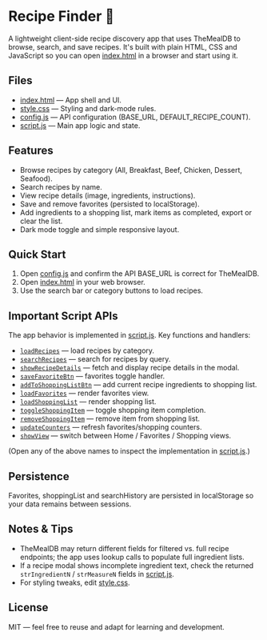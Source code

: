 # Recipe Finder 🍳

A lightweight client-side recipe discovery app that uses TheMealDB to browse, search, and save recipes. It's built with plain HTML, CSS and JavaScript so you can open [index.html](index.html) in a browser and start using it.

## Files
- [index.html](index.html) — App shell and UI.
- [style.css](style.css) — Styling and dark-mode rules.
- [config.js](config.js) — API configuration (BASE_URL, DEFAULT_RECIPE_COUNT).
- [script.js](script.js) — Main app logic and state.

## Features
- Browse recipes by category (All, Breakfast, Beef, Chicken, Dessert, Seafood).
- Search recipes by name.
- View recipe details (image, ingredients, instructions).
- Save and remove favorites (persisted to localStorage).
- Add ingredients to a shopping list, mark items as completed, export or clear the list.
- Dark mode toggle and simple responsive layout.

## Quick Start
1. Open [config.js](config.js) and confirm the API BASE_URL is correct for TheMealDB.
2. Open [index.html](index.html) in your web browser.
3. Use the search bar or category buttons to load recipes.

## Important Script APIs
The app behavior is implemented in [script.js](script.js). Key functions and handlers:
- [`loadRecipes`](script.js) — load recipes by category.
- [`searchRecipes`](script.js) — search for recipes by query.
- [`showRecipeDetails`](script.js) — fetch and display recipe details in the modal.
- [`saveFavoriteBtn`](script.js) — favorites toggle handler.
- [`addToShoppingListBtn`](script.js) — add current recipe ingredients to shopping list.
- [`loadFavorites`](script.js) — render favorites view.
- [`loadShoppingList`](script.js) — render shopping list.
- [`toggleShoppingItem`](script.js) — toggle shopping item completion.
- [`removeShoppingItem`](script.js) — remove item from shopping list.
- [`updateCounters`](script.js) — refresh favorites/shopping counters.
- [`showView`](script.js) — switch between Home / Favorites / Shopping views.

(Open any of the above names to inspect the implementation in [script.js](script.js).)

## Persistence
Favorites, shoppingList and searchHistory are persisted in localStorage so your data remains between sessions.

## Notes & Tips
- TheMealDB may return different fields for filtered vs. full recipe endpoints; the app uses lookup calls to populate full ingredient lists.
- If a recipe modal shows incomplete ingredient text, check the returned `strIngredientN` / `strMeasureN` fields in [script.js](script.js).
- For styling tweaks, edit [style.css](style.css).

## License
MIT — feel free to reuse and adapt for learning and development.